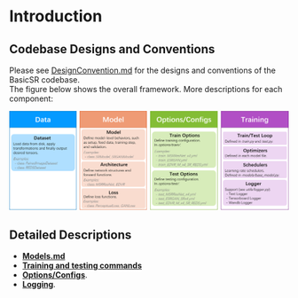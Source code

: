 # Introduction

## Codebase Designs and Conventions

Please see [DesignConvention.md](docs/DesignConvention.md) for the designs and conventions of the BasicSR codebase.<br>
The figure below shows the overall framework. More descriptions for each component: <br>

![overall_structure](../assets/overall_structure.png)

## Detailed Descriptions

- [**Models.md**](docs/Models.md)
- [**Training and testing commands**](docs/TrainTest.md)
- [**Options/Configs**](docs/Config.md).
- [**Logging**](docs/Logging.md).
